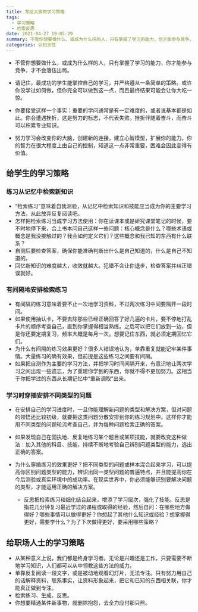 ```yaml
---
title: 写给大家的学习策略
tags:
  - 学习策略
  - 检索反思
date: 2021-04-27 19:05:29
summary: 不管你想要做什么，或成为什么样的人，只有掌握了学习的能力，你才能参与竞争，才不会落伍出局。
categories: 认知天性
---
```


- 不管你想要做什么，或成为什么样的人，只有掌握了学习的能力，你才能参与竞争，才不会落伍出局。

- 请记住，最成功的学生能掌控自己的学习，并严格遵从一条简单的策略。或许你没学过如何做，但你完全可以做到这一点，而且最终结果可能会让你大吃一惊。

- 你要接受这样一个事实：重要的学问通常是有一定难度的，或者说基本都是如此。你会遭遇挫折，这是努力的标志，不代表失败。挫折伴随着奋斗，而奋斗可以积累专业知识。

- 努力学习会改变你的大脑，创建新的连接，建立心智模型，扩展你的能力。你的智力在很大程度上由自己的控制，知道这一点非常重要，困难会因此变得有价值。

## 给学生的学习策略

### 练习从记忆中检索新知识

- “检索练习”意味着自我测验，从记忆中检索知识和技能应当成为你的主要学习方法，从此放弃反复阅读吧。
- 怎样把检索练习当成学习方法使用：你在读课本或是研究课堂笔记的时候，要不时地停下来，合上书本问自己这样一些问题：核心概念是什么？哪些术语或概念是我没接触过的？我会如何定义它们？这些概念和我已知的东西有什么联系？
- 自测后要检查答案，确保你能准确判断出什么是自己知道的，什么是自己不知道的。
- 回忆新知识的难度越大，收效就越大。犯错不会让你退步，检查答案并纠正错误就好。

### 有间隔地安排检索练习

- 有间隔的练习意味着要不止一次地学习资料，不过两次练习中间要隔开一段时间。
- 如果使用抽认卡，不要去除那些已经正确回答了好几遍的卡片，要不停地打乱卡片的顺序考查自己，直到你掌握得相当熟练。之后可以把它们放到一边，但是你还要定期复习，频率大概是每月一次。想要记住东西，就必须定期回忆它们。
- 为什么有间隔的练习效果更好？很多人错误地认为，单靠重复就能记牢某件事情。大量练习的确有效果，但前提是这些练习之间要有间隔。
- 如果把自测作为主要的学习方法，并把学习时间间隔开来，有意识地让两次学习之间出现一些遗忘，为了重建你学到的东西，你就不得不更加努力。这相当于你把学过的东西从长期记忆中“重新调取”出来。

### 学习时穿插安排不同类型的问题

- 在安排自己的学习进度时，一旦你能理解新问题的类型和解决方案，但对问题的领悟还比较初级，就要把这类问题分散安排到你的练习规划中。这样你才能用不同类型的问题轮流考查自己，并为每种问题检索正确的答案。
- 如果发现自己在固执地、反复地练习某个题目或某项技能，就要改变这种做法：加入其他的科目、技能，持续不断地考验自己辨别问题类型的能力，选出正确的答案。
- 为什么穿插练习的效果更好？把不同类型的问题或样本混合起来学习，可以提高你区别问题类型的能力，辨识出同一类型问题的普遍特点，并且能提高你在今后测验或真实环境中的成功率。在现实世界中，你必须能够识别要解决问题的类型，才能运用正确的解决方案。

  - 反思把检索练习和细化结合起来，增添了学习层次，强化了技能。反思是指花几分钟复习最近学过的课程或取得的经验，然后自问：在哪些地方做得好？哪些事情可以做得更好？你想起了其他什么知识或经验？想掌握得更好，需要学什么？为了下次做得更好，要采用哪些策略？

## 给职场人士的学习策略

- 从某种意义上说，我们都是终身学习者。无论是兴趣还是工作，只要需要不断地学习知识，人们都可以从中领教这些方法的威力。
- 单靠反复阅读一段文字，或是被动地观看幻灯片，无法专注。只有努力用自己的话解释资料，联系事实，让资料形象起来，把它和已知的东西相关联，你才能真正做到专注。
- 检索练习、生成、反思。
- 你想要精通某件新事物，就删除抱怨，去全力应付那只熊。